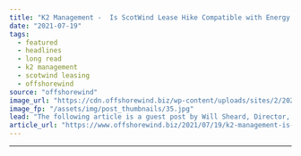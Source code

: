 ```yaml
---
title: "K2 Management -  Is ScotWind Lease Hike Compatible with Energy Transition?"
date: "2021-07-19"
tags: 
  - featured
  - headlines
  - long read
  - k2 management
  - scotwind leasing
  - offshorewind
source: "offshorewind"
image_url: "https://cdn.offshorewind.biz/wp-content/uploads/sites/2/2021/05/12135503/%C3%98rsted_iilustration-.jpg"
image_fp: "/assets/img/post_thumbnails/35.jpg"
lead: "The following article is a guest post by Will Sheard, Director, Due Diligence &#38;"
article_url: "https://www.offshorewind.biz/2021/07/19/k2-management-is-scotwind-lease-hike-compatible-with-energy-transition/"
---
```


---
